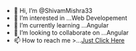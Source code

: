 - 👋 Hi, I’m @ShivamMishra33
- 👀 I’m interested in ...Web Developement
- 🌱 I’m currently learning ...Angular
- 💞️ I’m looking to collaborate on ...Angular
- 📫 How to reach me >...<a class="fa fa-twitter"  href="https://twitter.com/shYvamm">Just Click Here</a>

<!---
ShivamMishra33/ShivamMishra33 is a ✨ special ✨ repository because its `README.md` (this file) appears on your GitHub profile.
You can click the Preview link to take a look at your changes.
--->
